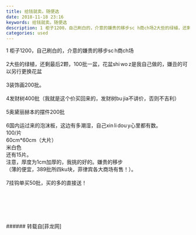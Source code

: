 ```yaml
---
title: 给钱就卖。随便选
date: 2018-11-18 23:16
keywords: 给钱就卖。随便选
description: 1 柜子1200，自己刷白的，介意的嫌贵的移步sc h商ch场2大些的绿植，还剩最后2颗，100批一盆，花盆shi wo z是我自己做的，嫌丑的可以另行更换花盆3装饰画200批。4发财树400批（我就是这个价买回来的，发财树bu jia不讲价，否则不吉利）5奥黛丽赫本的摆件200批6国内运过来的泡沫板，这边有多潮湿，自己xin li dou y心里都有数。100/片60cm*60cm（大片）米白色还有15片。注意️，厚度为1cm加厚的，我挑的好的。嫌贵的移步（薄的便宜，389批所四ku块，菲律宾各大商场有售！）。7挂钩单买50批，买的多的直接送！
categories: used
---
```

<td class="t_f" id="postmessage_2306127">

1 柜子1200，自己刷白的，介意的嫌贵的移步sc h商ch场<br/>
<br/>
2大些的绿植，还剩最后2颗，100批一盆，花盆shi wo z是我自己做的，嫌丑的可以另行更换花盆<br/>
<br/>
3装饰画200批。<br/>
<br/>
4发财树400批（我就是这个价买回来的，发财树bu jia不讲价，否则不吉利）<br/>
<br/>
5奥黛丽赫本的摆件200批<br/>
<br/>
6国内运过来的泡沫板，这边有多潮湿，自己xin li dou y心里都有数。<br/>
100/片<br/>
60cm*60cm（大片）<br/>
米白色<br/>
还有15片。<br/>
注意️，厚度为1cm加厚的，我挑的好的。嫌贵的移步<br/>
（薄的便宜，389批所四ku块，菲律宾各大商场有售！）。<br/>
<br/>
7挂钩单买50批，买的多的直接送！<br/>
<img alt="" border="0" class="zoom" data-cf-modified-8dcc026e0f6650bcfef84627-="" file="http://www.flw.ph/data/appbyme/upload/image/201811/18/itA75VO0EgAA.jpg" id="aimg_x78ej" lazyloadthumb="1" onclick="" onmouseover="" src="http://www.flw.ph/data/appbyme/upload/image/201811/18/itA75VO0EgAA.jpg"/><br/>
<br/>
<img alt="" border="0" class="zoom" data-cf-modified-8dcc026e0f6650bcfef84627-="" file="http://www.flw.ph/data/appbyme/upload/image/201811/18/3wF7lzesWQI1.jpg" id="aimg_A4845" lazyloadthumb="1" onclick="" onmouseover="" src="http://www.flw.ph/data/appbyme/upload/image/201811/18/3wF7lzesWQI1.jpg"/><br/>
<br/>
<img alt="" border="0" class="zoom" data-cf-modified-8dcc026e0f6650bcfef84627-="" file="http://www.flw.ph/data/appbyme/upload/image/201811/18/pmIaGzLyyiRE.jpg" id="aimg_B82P3" lazyloadthumb="1" onclick="" onmouseover="" src="http://www.flw.ph/data/appbyme/upload/image/201811/18/pmIaGzLyyiRE.jpg"/><br/>
<br/>
<img alt="" border="0" class="zoom" data-cf-modified-8dcc026e0f6650bcfef84627-="" file="http://www.flw.ph/data/appbyme/upload/image/201811/18/FjXSYdZKI90F.jpg" id="aimg_pJWQ4" lazyloadthumb="1" onclick="" onmouseover="" src="http://www.flw.ph/data/appbyme/upload/image/201811/18/FjXSYdZKI90F.jpg"/><br/>
<br/>
<img alt="" border="0" class="zoom" data-cf-modified-8dcc026e0f6650bcfef84627-="" file="http://www.flw.ph/data/appbyme/upload/image/201811/18/ihswxBYSAaAw.jpg" id="aimg_OUvo5" lazyloadthumb="1" onclick="" onmouseover="" src="http://www.flw.ph/data/appbyme/upload/image/201811/18/ihswxBYSAaAw.jpg"/><br/>
<br/>
</td>
###### 转载自[菲龙网]